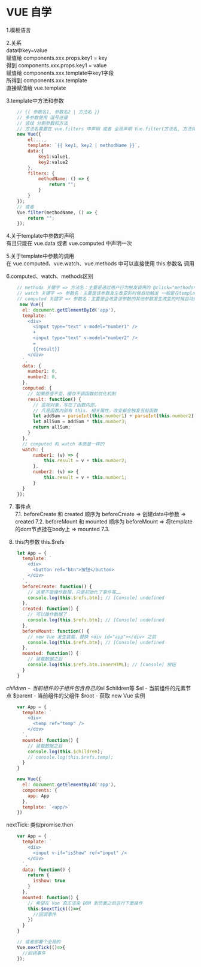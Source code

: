 # VUE 自学 #
1.模板语言  

2.关系  
data中key=value  
赋值给 components.xxx.props.key1 = key  
得到 components.xxx.props.key1 = value  
赋值给 components.xxx.template中key1字段  
所得到 components.xxx.template  
直接赋值给 vue.template  
  
3.template中方法和参数  
``` javascript
    // {{ 参数名1, 参数名2 | 方法名 }}  
    // 多参数使用 逗号连接  
    // 竖线 分割参数和方法 
    // 方法名需要在 vue.filters 中声明 或者 全局声明 Vue.filter(方法名, 方法体)    
    new Vue({
        el:...,
        template: `{{ key1, key2 | methodName }}`,
        data:{
            key1:value1,
            key2:value2
        },
        filters: {
            methodName: () => {
                return "";
            }
        }
    });
    // 或者
    Vue.filter(methodName, () => {
        return "";
    });
``` 

4.关于template中参数的声明  
有且只能在 vue.data 或者 vue.computed 中声明一次  

5.关于template中参数的调用  
在 vue.computed、vue.watch、vue.methods 中可以直接使用 this.参数名 调用  

6.computed、watch、methods区别  
``` javascript
    // methods 关键字 => 方法名：主要是通过用户行为触发调用的 @click="methods中方法名"
    // watch 关键字 => 参数名：主要是该参数发生改变的时候自动触发 一般是在template中使用v-model声明
    // computed 关键字 => 参数名：主要是会改变该参数的其他参数发生改变的时候自动触发
     new Vue({
      el: document.getElementById('app'),
      template: `
        <div>
          <input type="text" v-model="number1" />
          +
          <input type="text" v-model="number2" />
          =
          {{result}}
        </div>
      `,
      data: {
        number1: 0,
        number2: 0,
      },
      computed: {
        // 如果原值不变，缓存不调函数的优化机制
        result: function() {
          // 监视对象，写在了函数内部，
          // 凡是函数内部有 this. 相关属性，改变都会触发当前函数
          let addSum = parseInt(this.number1) + parseInt(this.number2);
          let allSum = addSum * this.number3;
          return allSum;
        }
      },
      // computed 和 watch 本质是一样的
      watch: {
          number1: (v) => {
              this.result = v + this.number2;
          },
          number2: (v) => {
              this.result = v + this.number1;
          }
      }
    });
```

7. 事件点  
  7.1. beforeCreate 和 created
  顺序为 beforeCreate => 创建data中参数 => created 
  7.2. beforeMount 和 mounted
  顺序为 beforeMount => 将template的dom节点挂在body上 => mounted
  7.3. 

8. this内参数
    this.$refs
``` javascript
    let App = {
      template: `
        <div>
          <button ref="btn">按钮</button>
        </div>
      `,
      beforeCreate: function() {
        // 这里不能操作数据，只是初始化了事件等……
        console.log(this.$refs.btn); // [Console] undefined
      },
      created: function() {
        // 可以操作数据了
        console.log(this.$refs.btn); // [Console] undefined
      },
      beforeMount: function() {
        // new Vue 发生装载，替换 <div id="app"></div> 之前
        console.log(this.$refs.btn); // [Console] undefined
      },
      mounted: function() {
        // 装载数据之后
        console.log(this.$refs.btn.innerHTML); // [Console] 按钮
      }
    }
```
$children - 当前组件的子组件 包含自己的$el $children等
$el - 当前组件的元素节点
$parent - 当前组件的父组件
$root - 获取 new Vue 实例
```javascript
    var App = {
      template: `
        <div>
          <temp ref="temp" />
        </div>
      `,
      mounted: function() {
        // 装载数据之后
        console.log(this.$children);
        // console.log(this.$refs.temp);
      }
    }

    new Vue({
      el: document.getElementById('app'),
      components: {
        app: App
      },
      template: `<app/>`
    })
```
nextTick: 类似promise.then
``` javascript
    var App = {
      template: `
        <div>
          <input v-if="isShow" ref="input" />
        </div>
      `,  
      data: function() {
        return {
          isShow: true
        }
      },
      mounted: function() {
        // 希望在 Vue 真正渲染 DOM 到页面之后进行下面操作
        this.$nextTick(()=>{
          //回调事件
        })
      }
    }

    // 或者部署个全局的
    Vue.nextTick(()=>{
      //回调事件
    });
```
